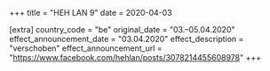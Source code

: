 +++
title = "HEH LAN 9"
date = 2020-04-03

[extra]
country_code = "be"
original_date = "03.–05.04.2020"
effect_announcement_date = "03.04.2020"
effect_description = "verschoben"
effect_announcement_url = "https://www.facebook.com/hehlan/posts/3078214455608978"
+++
